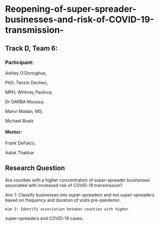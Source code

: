 
# Reopening-of-super-spreader-businesses-and-risk-of-COVID-19-transmission-


## Track D, Team 6:

### Participant: 

Ashley O’Donoghue, 

PhD; Tenzin Dechen, 

MPH; Whitney Pavlova; 

Dr GARBA Moussa; 

Manvi Madan, MS; 

Michael Boals

#### Mentor:

Frank DeFalco, 

Aalok Thakkar

## Research Question


Are counties with a higher concentration of super-spreader businesses associated with increased risk of COVID-19 transmission?
 
Aim 1: Classify businesses into super-spreaders and not super-spreaders based on frequency and duration of visits pre-pandemic.
 
	Aim 2: Identify association between counties with higher 
super-spreaders and COVID-19 cases.

